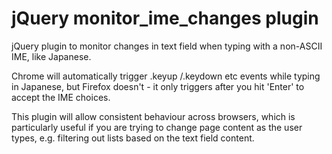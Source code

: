 jQuery monitor_ime_changes plugin
==========================

jQuery plugin to monitor changes in text field when typing with a non-ASCII IME, like Japanese.

Chrome will automatically trigger .keyup /.keydown etc events while typing in Japanese, but Firefox doesn't - it only triggers after you hit 'Enter' to accept the IME choices.

This plugin will allow consistent behaviour across browsers, which is particularly useful if you are trying to
change page content as the user types, e.g. filtering out lists based on the text field content.
